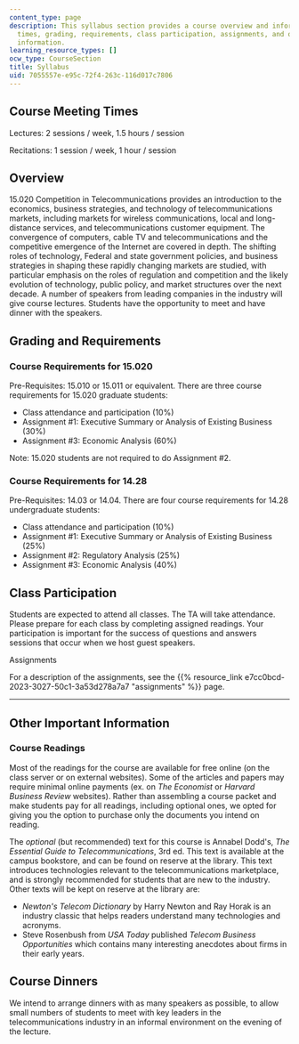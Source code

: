 ```yaml
---
content_type: page
description: This syllabus section provides a course overview and information on meeting
  times, grading, requirements, class participation, assignments, and other important
  information.
learning_resource_types: []
ocw_type: CourseSection
title: Syllabus
uid: 7055557e-e95c-72f4-263c-116d017c7806
---
```


Course Meeting Times
--------------------

Lectures: 2 sessions / week, 1.5 hours / session

Recitations: 1 session / week, 1 hour / session

Overview
--------

15.020 Competition in Telecommunications provides an introduction to the economics, business strategies, and technology of telecommunications markets, including markets for wireless communications, local and long-distance services, and telecommunications customer equipment. The convergence of computers, cable TV and telecommunications and the competitive emergence of the Internet are covered in depth. The shifting roles of technology, Federal and state government policies, and business strategies in shaping these rapidly changing markets are studied, with particular emphasis on the roles of regulation and competition and the likely evolution of technology, public policy, and market structures over the next decade. A number of speakers from leading companies in the industry will give course lectures. Students have the opportunity to meet and have dinner with the speakers.

Grading and Requirements
------------------------

### Course Requirements for 15.020

Pre-Requisites: 15.010 or 15.011 or equivalent. There are three course requirements for 15.020 graduate students:

*   Class attendance and participation (10%)
*   Assignment #1: Executive Summary or Analysis of Existing Business (30%)
*   Assignment #3: Economic Analysis (60%)

Note: 15.020 students are not required to do Assignment #2.

### Course Requirements for 14.28

Pre-Requisites: 14.03 or 14.04. There are four course requirements for 14.28 undergraduate students:

*   Class attendance and participation (10%)
*   Assignment #1: Executive Summary or Analysis of Existing Business (25%)
*   Assignment #2: Regulatory Analysis (25%)
*   Assignment #3: Economic Analysis (40%)

Class Participation
-------------------

Students are expected to attend all classes. The TA will take attendance. Please prepare for each class by completing assigned readings. Your participation is important for the success of questions and answers sessions that occur when we host guest speakers.

Assignments

For a description of the assignments, see the {{% resource_link e7cc0bcd-2023-3027-50c1-3a53d278a7a7 "assignments" %}} page.


-------------------------------------------------------------------------------------------------------------------

Other Important Information
---------------------------

### Course Readings

Most of the readings for the course are available for free online (on the class server or on external websites). Some of the articles and papers may require minimal online payments (ex. on _The Economist_ or _Harvard Business Review_ websites). Rather than assembling a course packet and make students pay for all readings, including optional ones, we opted for giving you the option to purchase only the documents you intend on reading.

The _optional_ (but recommended) text for this course is Annabel Dodd's, _The Essential Guide to Telecommunications_, 3rd ed. This text is available at the campus bookstore, and can be found on reserve at the library. This text introduces technologies relevant to the telecommunications marketplace, and is strongly recommended for students that are new to the industry. Other texts will be kept on reserve at the library are:

*   _Newton's Telecom Dictionary_ by Harry Newton and Ray Horak is an industry classic that helps readers understand many technologies and acronyms.
*   Steve Rosenbush from _USA Today_ published _Telecom Business Opportunities_ which contains many interesting anecdotes about firms in their early years.

Course Dinners
--------------

We intend to arrange dinners with as many speakers as possible, to allow small numbers of students to meet with key leaders in the telecommunications industry in an informal environment on the evening of the lecture.